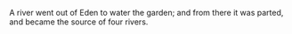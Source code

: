 A river went out of Eden to water the garden; and from there it was parted, and became the source of four rivers.
